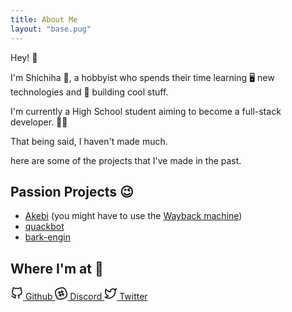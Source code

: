 ```yaml
---
title: About Me 
layout: "base.pug"
---
```


Hey! 👋

I'm Shichiha 🐝, a hobbyist who spends their time learning 🖥️ new technologies and 🎈 building cool stuff. 

I'm currently a High School student aiming to become a full-stack developer. 🧑‍💻

That being said, I haven't made much.

here are some of the projects that I've made in the past.

## Passion Projects 😉
- [Akebi](https://github.com/Akebi-Group/Akebi-GC) (you might have to use the [Wayback machine](http://wayback.archive.org/))
- [quackbot](https://github.com/Shichiha/quackbot)
- [bark-engin](https://github.com/Shichiha/bark-engin)


## Where I'm at 👀
<div class="socials">
	<a href="https://github.com/Shichiha" target="_blank">
        <svg xmlns="http://www.w3.org/2000/svg" width="20" height="20" viewBox="0 0 24 24" stroke="currentColor" stroke-width="2" fill="none">
			<path d="M9 19c-5 1.5-5-2.5-7-3m14 6v-3.87a3.37 3.37 0 0 0-.94-2.61c3.14-.35 6.44-1.54 6.44-7A5.44 5.44 0 0 0 20 4.77 5.07 5.07 0 0 0 19.91 1S18.73.65 16 2.48a13.38 13.38 0 0 0-7 0C6.27.65 5.09 1 5.09 1A5.07 5.07 0 0 0 5 4.77a5.44 5.44 0 0 0-1.5 3.78c0 5.42 3.3 6.61 6.44 7A3.37 3.37 0 0 0 9 18.13V22" />
		</svg>
		Github
	</a>
	<a href="https://discord.com/users/703461363573456928" target="_blank">
        <svg xmlns="http://www.w3.org/2000/svg" width="20" height="20" viewBox="0 0 24 24" stroke="currentColor" stroke-width="2" fill="none">
			<path d="M22.08 9C19.81 1.41 16.54-.35 9 1.92S-.35 7.46 1.92 15 7.46 24.35 15 22.08 24.35 16.54 22.08 9z"></path><line x1="12.57" y1="5.99" x2="16.15" y2="16.39"></line><line x1="7.85" y1="7.61" x2="11.43" y2="18.01"></line><line x1="16.39" y1="7.85" x2="5.99" y2="11.43"></line><line x1="18.01" y1="12.57" x2="7.61" y2="16.15"></line>
		</svg>
		Discord
	</a>
	<a href="https://twitter.com/00sh_chiha" target="_blank">
        <svg xmlns="http://www.w3.org/2000/svg" width="20" height="20" viewBox="0 0 24 24" stroke="currentColor" stroke-width="2" fill="none" >
			<path d="M23 3a10.9 10.9 0 0 1-3.14 1.53 4.48 4.48 0 0 0-7.86 3v1A10.66 10.66 0 0 1 3 4s-4 9 5 13a11.64 11.64 0 0 1-7 2c9 5 20 0 20-11.5a4.5 4.5 0 0 0-.08-.83A7.72 7.72 0 0 0 23 3z"></path>
		</svg>
		Twitter
	</a>
</div>
